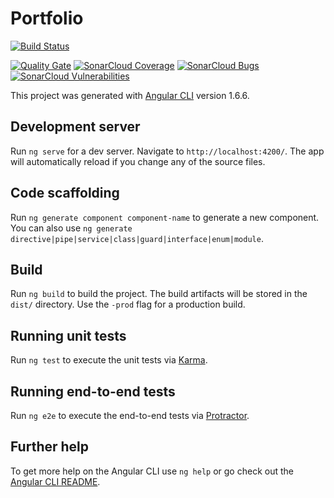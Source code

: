 # Portfolio

[![Build Status](https://travis-ci.org/piemasters/New-Portfolio.svg?branch=master)](https://travis-ci.org/piemasters/New-Portfolio)

[![Quality Gate](https://sonarcloud.io/api/project_badges/measure?project=davidnorton-portfolio&metric=alert_status)](https://sonarcloud.io/dashboard?id=davidnorton-portfolio)
[![SonarCloud Coverage](https://sonarcloud.io/api/project_badges/measure?project=davidnorton-portfolio&metric=coverage)](https://sonarcloud.io/dashboard?id=davidnorton-portfolio)
[![SonarCloud Bugs](https://sonarcloud.io/api/project_badges/measure?project=davidnorton-portfolio&metric=bugs)](https://sonarcloud.io/dashboard?id=davidnorton-portfolio)
[![SonarCloud Vulnerabilities](https://sonarcloud.io/api/project_badges/measure?project=davidnorton-portfolio&metric=vulnerabilities)](https://sonarcloud.io/dashboard?id=davidnorton-portfolio)



This project was generated with [Angular CLI](https://github.com/angular/angular-cli) version 1.6.6.

## Development server

Run `ng serve` for a dev server. Navigate to `http://localhost:4200/`. The app will automatically reload if you change any of the source files.

## Code scaffolding

Run `ng generate component component-name` to generate a new component. You can also use `ng generate directive|pipe|service|class|guard|interface|enum|module`.

## Build

Run `ng build` to build the project. The build artifacts will be stored in the `dist/` directory. Use the `-prod` flag for a production build.

## Running unit tests

Run `ng test` to execute the unit tests via [Karma](https://karma-runner.github.io).

## Running end-to-end tests

Run `ng e2e` to execute the end-to-end tests via [Protractor](http://www.protractortest.org/).

## Further help

To get more help on the Angular CLI use `ng help` or go check out the [Angular CLI README](https://github.com/angular/angular-cli/blob/master/README.md).
